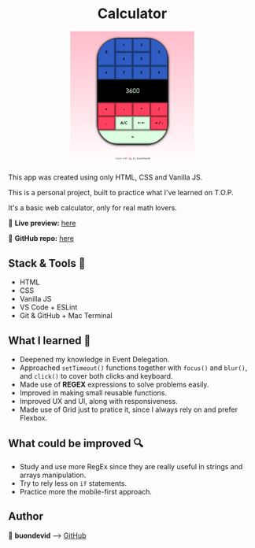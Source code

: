 <h1 align='center'>Calculator</h1>

<p align='center'>
	<img src='demo.png' height=50% width=50%>
</p>

This app was created using only HTML, CSS and Vanilla JS.

This is a personal project, built to practice what I've learned on T.O.P.

It's a basic web calculator, only for real math lovers.

:link: **Live preview:** [here](https://buondevid.github.io/calculator/)

:link: **GitHub repo:** [here](https://github.com/buondevid/calculator)

## Stack & Tools  :hammer:

- HTML
- CSS
- Vanilla JS
- VS Code + ESLint
- Git & GitHub + Mac Terminal

## What I learned :book:

- Deepened my knowledge in Event Delegation.
- Approached `setTimeout()` functions together with `focus()` and `blur()`, and `click()` to cover both clicks and keyboard.
- Made use of __REGEX__ expressions to solve problems easily.
- Improved in making small reusable functions.
- Improved UX and UI, along with responsiveness.
- Made use of Grid just to pratice it, since I always rely on and prefer Flexbox.

## What could be improved :mag: 

* Study and use more RegEx since they are really useful in strings and arrays manipulation.
* Try to rely less on `if` statements.
* Practice more the mobile-first approach.

## Author

:moyai: **buondevid** --> [GitHub](https://github.com/buondevid)